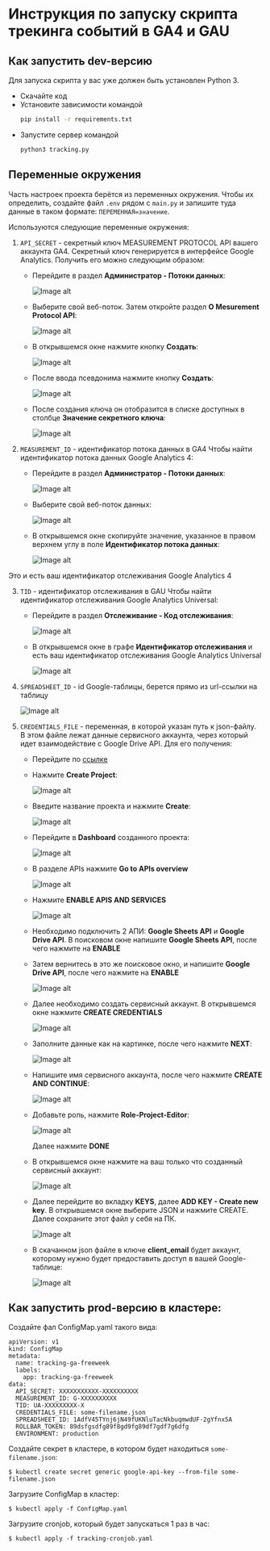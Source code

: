 # Инструкция по запуску скрипта трекинга событий в GA4 и GAU

## Как запустить dev-версию

Для запуска скрипта у вас уже должен быть установлен Python 3.

- Скачайте код
- Установите зависимости командой 
    ```sh
    pip install -r requirements.txt
    ```
- Запустите сервер командой 
    ```sh
    python3 tracking.py
    ```

## Переменные окружения

Часть настроек проекта берётся из переменных окружения. 
Чтобы их определить, создайте файл `.env` рядом с `main.py` 
и запишите туда данные в таком формате: `ПЕРЕМЕННАЯ=значение`.

Используются следующие переменные окружения:
1) `API_SECRET` - секретный ключ MEASUREMENT PROTOCOL API вашего аккаунта GA4. 
Секретный ключ генерируется в интерфейсе Google Analytics. Получить его можно следующим образом:

   * Перейдите в раздел **Администратор - Потоки данных**:

      ![Image alt](https://github.com/Fiskless/integration-and-monitoring-ga-events/blob/master/screenshots/pic1.png)

   * Выберите свой веб-поток. Затем откройте раздел **О Mesurement Protocol API**:

      ![Image alt](https://github.com/Fiskless/integration-and-monitoring-ga-events/blob/master/screenshots/pic2.png)

   * В открывшемся окне нажмите кнопку **Создать**:

      ![Image alt](https://github.com/Fiskless/integration-and-monitoring-ga-events/blob/master/screenshots/pic3.png)

   * После ввода псевдонима нажмите кнопку **Создать**:

      ![Image alt](https://github.com/Fiskless/integration-and-monitoring-ga-events/blob/master/screenshots/pic8.png)

   * После создания ключа он отобразится в списке доступных в столбце **Значение секретного ключа**:

      ![Image alt](https://github.com/Fiskless/integration-and-monitoring-ga-events/blob/master/screenshots/pic4.png)

2) `MEASUREMENT_ID` - идентификатор потока данных в GA4
Чтобы найти идентификатор потока данных Google Analytics 4:

   * Перейдите в раздел **Администратор - Потоки данных**:

      ![Image alt](https://github.com/Fiskless/integration-and-monitoring-ga-events/blob/master/screenshots/pic5.png)

   * Выберите свой веб-поток данных:

      ![Image alt](https://github.com/Fiskless/integration-and-monitoring-ga-events/blob/master/screenshots/pic6.png)

   * В открывшемся окне скопируйте значение, указанное в правом верхнем углу в 
поле **Идентификатор потока данных**:

      ![Image alt](https://github.com/Fiskless/integration-and-monitoring-ga-events/blob/master/screenshots/pic7.png)

Это и есть ваш идентификатор отслеживания Google Analytics 4

3) `TID` - идентификатор отслеживания в GAU
Чтобы найти идентификатор отслеживания Google Analytics Universal:

   * Перейдите в раздел **Отслеживание - Код отслеживания**:

      ![Image alt](https://github.com/Fiskless/integration-and-monitoring-ga-events/blob/master/screenshots/pic22.png)

   * В открывшемся окне в графе **Идентификатор отслеживания** и есть ваш 
идентификатор отслеживания Google Analytics Universal

      ![Image alt](https://github.com/Fiskless/integration-and-monitoring-ga-events/blob/master/screenshots/pic23.png)

4) `SPREADSHEET_ID` - id Google-таблицы, берется прямо из url-ссылки на таблицу

      ![Image alt](https://github.com/Fiskless/integration-and-monitoring-ga-events/blob/master/screenshots/picid.png)

5) `CREDENTIALS_FILE` - переменная, в которой указан путь к json-файлу. 
В этом файле лежат данные сервисного аккаунта, через который идет 
взаимодействие с Google Drive API. Для его получения: 

   * Перейдите по [ссылке](https://console.cloud.google.com/cloud-resource-manager)

   * Нажмите **Create Project**:

      ![Image alt](https://github.com/Fiskless/integration-and-monitoring-ga-events/blob/master/screenshots/pic9.png)

   * Введите название проекта и нажмите **Create**:

      ![Image alt](https://github.com/Fiskless/integration-and-monitoring-ga-events/blob/master/screenshots/pic10.png)

   * Перейдите в **Dashboard** созданного проекта:

      ![Image alt](https://github.com/Fiskless/integration-and-monitoring-ga-events/blob/master/screenshots/pic11.png)

   * В разделе APIs нажмите **Go to APIs overview**

      ![Image alt](https://github.com/Fiskless/integration-and-monitoring-ga-events/blob/master/screenshots/pic12.png)

   * Нажмите **ENABLE APIS AND SERVICES**

      ![Image alt](https://github.com/Fiskless/integration-and-monitoring-ga-events/blob/master/screenshots/pic13.png)

   * Необходимо подключить 2 АПИ: **Google Sheets API**  и **Google Drive API**.
В поисковом окне напишите **Google Sheets API**, после чего нажмите на **ENABLE**

   * Затем вернитесь в это же поисковое окно, и напишите **Google Drive API**, после чего нажмите на **ENABLE**

      ![Image alt](https://github.com/Fiskless/integration-and-monitoring-ga-events/blob/master/screenshots/pic14.png)

   * Далее необходимо создать сервисный аккаунт. В открывшемся окне нажмите **CREATE CREDENTIALS**

      ![Image alt](https://github.com/Fiskless/integration-and-monitoring-ga-events/blob/master/screenshots/pic15.png)

   * Заполните данные как на картинке, после чего нажмите **NEXT**:

      ![Image alt](https://github.com/Fiskless/integration-and-monitoring-ga-events/blob/master/screenshots/pic16.png)

   * Напишите имя сервисного аккаунта, после чего нажмите **CREATE AND CONTINUE**:

      ![Image alt](https://github.com/Fiskless/integration-and-monitoring-ga-events/blob/master/screenshots/pic17.png)

   * Добавьте роль, нажмите **Role-Project-Editor**:

      ![Image alt](https://github.com/Fiskless/integration-and-monitoring-ga-events/blob/master/screenshots/pic18.png)

      Далее нажмите **DONE**

   * В открывшемся окне нажмите на ваш только что созданный сервисный аккаунт:

      ![Image alt](https://github.com/Fiskless/integration-and-monitoring-ga-events/blob/master/screenshots/pic19.png)

   * Далее перейдите во вкладку **KEYS**, далее **ADD KEY - Create new key**.  В открывшемся окне выберите JSON и нажмите CREATE. Далее сохраните этот файл у себя на ПК.

      ![Image alt](https://github.com/Fiskless/integration-and-monitoring-ga-events/blob/master/screenshots/pic21.png)

   * В скачанном json файле в ключе **client_email** будет аккаунт, которому нужно будет предоставить доступ в вашей Google-таблице:

      ![Image alt](https://github.com/Fiskless/integration-and-monitoring-ga-events/blob/master/screenshots/pic20.png)


## Как запустить prod-версию в кластере:

Создайте фал ConfigMap.yaml такого вида:
```shell-session
apiVersion: v1
kind: ConfigMap
metadata:
  name: tracking-ga-freeweek
  labels:
    app: tracking-ga-freeweek
data:
  API_SECRET: XXXXXXXXXXX-XXXXXXXXXX
  MEASUREMENT_ID: G-XXXXXXXXXX
  TID: UA-XXXXXXXXX-X
  CREDENTIALS_FILE: some-filename.json
  SPREADSHEET_ID: 1AdfV45TYnj6jN49fUKNluTacNkbuqmwdUF-2gYfnx5A
  ROLLBAR_TOKEN: 89dsfgsdfg89f8gd9fg89df7gdf7g6dfg
  ENVIRONMENT: production
```

Создайте секрет в кластере, в котором будет находиться `some-filename.json`:
```shell-session
$ kubectl create secret generic google-api-key --from-file some-filename.json
```

Загрузите ConfigMap в кластер:
```shell-session
$ kubectl apply -f ConfigMap.yaml
```

Загрузите cronjob, который будет запускаться 1 раз в час:
```shell-session
$ kubectl apply -f tracking-cronjob.yaml
```